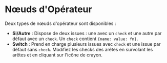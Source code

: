 # Nœuds d'Opérateur

Deux types de nœuds d'opérateur sont disponibles :

- **Si/Autre** : Dispose de deux issues : une avec un `check` et une autre par défaut avec un `check`. Un `check` contient `{name: value: fn}`.
- **Switch** : Prend en charge plusieurs issues avec `check` et une issue par défaut sans `check`. Modifiez les checks des arêtes en survolant les arêtes et en cliquant sur l'icône de crayon.
